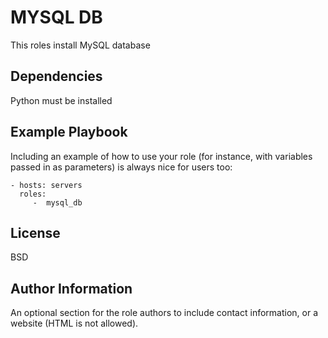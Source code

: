 MYSQL DB
=========

This roles install MySQL database

Dependencies
------------

Python must be installed

Example Playbook
----------------

Including an example of how to use your role (for instance, with variables passed in as parameters) is always nice for users too:

    - hosts: servers
      roles:
         -  mysql_db

License
-------

BSD

Author Information
------------------

An optional section for the role authors to include contact information, or a website (HTML is not allowed).
